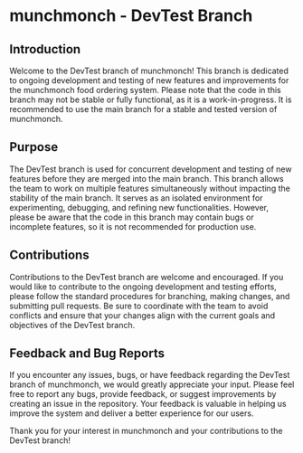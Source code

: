 # munchmonch - DevTest Branch

## Introduction
Welcome to the DevTest branch of munchmonch! This branch is dedicated to ongoing development and testing of new features and improvements for the munchmonch food ordering system. Please note that the code in this branch may not be stable or fully functional, as it is a work-in-progress. It is recommended to use the main branch for a stable and tested version of munchmonch.

## Purpose
The DevTest branch is used for concurrent development and testing of new features before they are merged into the main branch. This branch allows the team to work on multiple features simultaneously without impacting the stability of the main branch. It serves as an isolated environment for experimenting, debugging, and refining new functionalities. However, please be aware that the code in this branch may contain bugs or incomplete features, so it is not recommended for production use.

## Contributions
Contributions to the DevTest branch are welcome and encouraged. If you would like to contribute to the ongoing development and testing efforts, please follow the standard procedures for branching, making changes, and submitting pull requests. Be sure to coordinate with the team to avoid conflicts and ensure that your changes align with the current goals and objectives of the DevTest branch.

## Feedback and Bug Reports
If you encounter any issues, bugs, or have feedback regarding the DevTest branch of munchmonch, we would greatly appreciate your input. Please feel free to report any bugs, provide feedback, or suggest improvements by creating an issue in the repository. Your feedback is valuable in helping us improve the system and deliver a better experience for our users.

Thank you for your interest in munchmonch and your contributions to the DevTest branch!
